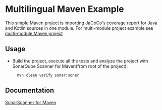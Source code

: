 # Multilingual Maven Example

This simple Maven project is importing JaCoCo's coverage report for Java and Kotlin sources in one module. For multi-module project example 
see [multi-module Maven project](../maven-multimodule/README.md)
        
## Usage

* Build the project, execute all the tests and analyze the project with SonarQube Scanner for Maven(from root  of the project):

        mvn clean verify sonar:sonar
        
## Documentation

[SonarScanner for Maven](https://docs.sonarsource.com/sonarqube/latest/analyzing-source-code/scanners/sonarscanner-for-maven/)
